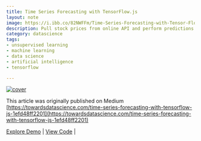 ```yaml
---
title: Time Series Forecasting with TensorFlow.js
layout: note
image: https://i.ibb.co/82NWFFm/Time-Series-Forecasting-with-Tensor-Flow-js.png
description: Pull stock prices from online API and perform predictions using Recurrent Neural Network & Long Short Term Memory (LSTM) with TensorFlow.js framework
category: datascience
tags:
- unsupervised learning
- machine learning
- data science
- artificial intelligence
- tensorflow

---
```


[![cover](https://i.ibb.co/82NWFFm/Time-Series-Forecasting-with-Tensor-Flow-js.png)](https://towardsdatascience.com/time-series-forecasting-with-tensorflow-js-1efd48ff2201)

This article was originally published on Medium [https://towardsdatascience.com/time-series-forecasting-with-tensorflow-js-1efd48ff2201](https://towardsdatascience.com/time-series-forecasting-with-tensorflow-js-1efd48ff2201)

[Explore Demo](https://jinglescode.github.io/demos/tfjs-timeseries-stocks/) |
[View Code](https://github.com/jinglescode/demos/tree/master/src/app/components/tfjs-timeseries-stocks) |
